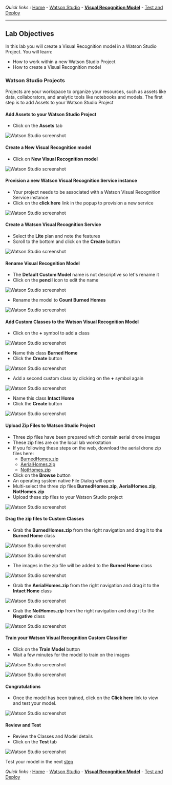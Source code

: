 *Quick links :*
[Home](/README.md) - [Watson Studio](STUDIO.md) - [**Visual Recognition Model**](VISRECO.md) - [Test and Deploy](/VRMTEST.md)
***

## Lab Objectives

In this lab you will create a Visual Recognition model in a Watson Studio Project.  You will learn:

- How to work within a new Watson Studio Project
- How to create a Visual Recognition model

### Watson Studio Projects

Projects are your workspace to organize your resources, such as assets like data, collaborators, and analytic tools like notebooks and models.
The first step is to add Assets to your Watson Studio Project

#### Add Assets to your Watson Studio Project
- Click on the **Assets** tab

![Watson Studio  screenshot](screenshots/WatsonStudio-Assets.png)

#### Create a New Visual Recognition model
- Click on **New Visual Recognition model**

![Watson Studio  screenshot](screenshots/WatsonStudio-VisualRecognitionModel.png)

#### Provision a new Watson Visual Recognition Service instance
- Your project needs to be associated with a Watson Visual Recognition Service instance
- Click on the **click here** link in the popup to provision a new service

![Watson Studio  screenshot](screenshots/WatsonStudio-VisualRecognitionService.png)

#### Create a Watson Visual Recognition Service
- Select the **Lite** plan and note the features
- Scroll to the bottom and click on the **Create** button

![Watson Studio  screenshot](screenshots/WatsonStudio-VisualRecognitionServiceInstance.png)

#### Rename Visual Recognition Model
- The **Default Custom Model** name is not descriptive so let's rename it
- Click on the **pencil** icon to edit the name

![Watson Studio  screenshot](screenshots/WatsonStudio-VisualRecognitionModelRename1.png)

- Rename the model to **Count Burned Homes**

![Watson Studio  screenshot](screenshots/WatsonStudio-VisualRecognitionModelRename2.png)

#### Add Custom Classes to the Watson Visual Recognition Model
- Click on the **+** symbol to add a class

![Watson Studio  screenshot](screenshots/WatsonStudio-VisualRecognitionModelAddClass1.png)

- Name this class **Burned Home**
- Click the **Create** button

![Watson Studio  screenshot](screenshots/WatsonStudio-VisualRecognitionModelBurnedHomeClass.png)

- Add a second custom class by clicking on the **+** symbol again

![Watson Studio  screenshot](screenshots/WatsonStudio-VisualRecognitionModelAddClass2.png)

- Name this class **Intact Home**
- Click the **Create** button

![Watson Studio  screenshot](screenshots/WatsonStudio-VisualRecognitionModelIntactHomeClass.png)

#### Upload Zip Files to Watson Studio Project
- Three zip files have been prepared which contain aerial drone images
- These zip files are on the local lab workstation
- If you following these steps on the web, download the aerial drone zip files here:
  - [BurnedHomes.zip](classes/BurnedHomes.zip)
  - [AerialHomes.zip](classes/AerialHomes.zip)
  - [NotHomes.zip](classes/NotHomes.zip)
- Click on the **Browse** button
- An operating system native File Dialog will open
- Multi-select the three zip files **BurnedHomes.zip**, **AerialHomes.zip**, **NotHomes.zip**
- Upload these zip files to your Watson Studio project

![Watson Studio  screenshot](screenshots/WatsonStudio-VisualRecognitionModelAddZipFiles.png)

#### Drag the zip files to Custom Classes
- Grab the **BurnedHomes.zip** from the right navigation and drag it to the **Burned Home** class

![Watson Studio  screenshot](screenshots/WatsonStudio-VisualRecognitionModelZipFiles.png)

![Watson Studio  screenshot](screenshots/WatsonStudio-VisualRecognitionModelZipFileDrag.png)

- The images in the zip file will be added to the **Burned Home** class

![Watson Studio  screenshot](screenshots/WatsonStudio-VisualRecognitionModelZipFile2Class.png)

- Grab the **AerialHomes.zip** from the right navigation and drag it to the **Intact Home** class

![Watson Studio  screenshot](screenshots/WatsonStudio-VisualRecognitionModelZipFile2ClassIntactHome.png)

- Grab the **NotHomes.zip** from the right navigation and drag it to the **Negative** class

![Watson Studio  screenshot](screenshots/WatsonStudio-VisualRecognitionModelZipFile2ClassNotHomesNegative.png)

#### Train your Watson Visual Recognition Custom Classifier
- Click on the **Train Model** button
- Wait a few minutes for the model to train on the images

![Watson Studio  screenshot](screenshots/WatsonStudio-VisualRecognitionModelTrain.png)

![Watson Studio  screenshot](screenshots/WatsonStudio-VisualRecognitionModelTraining.png)

#### Congratulations
- Once the model has been trained, click on the **Click here** link to view and test your model.

![Watson Studio  screenshot](screenshots/WatsonStudio-VisualRecognitionModelTrained.png)

#### Review and Test
- Review the Classes and Model details
- Click on the **Test** tab

![Watson Studio  screenshot](screenshots/WatsonStudio-VisualRecognitionModelSummary.png)

Test your model in the next [step](/VRMTEST.md)

*Quick links :*
[Home](/README.md) - [Watson Studio](/STUDIO.md) - [**Visual Recognition Model**](/VISRECO.md) - [Test and Deploy](/VRMTEST.md)
